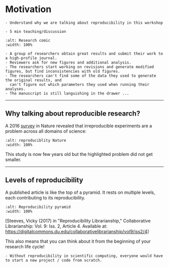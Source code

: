 # Motivation

```{objectives}
- Understand why we are talking about reproducibility in this workshop
```

```{instructor-note}
- 5 min teaching/discussion
```

```{figure} img/research_comic_phd.gif
:alt: Research comic
:width: 100%
```

```{admonition} A scary anecdote
- A group of researchers obtain great results and submit their work to a high-profile journal.
- Reviewers ask for new figures and additional analysis.
- The researchers start working on revisions and generate modified figures, but find inconsistencies with old figures.
- The researchers can't find some of the data they used to generate the original results, and
  can't figure out which parameters they used when running their analyses.
- The manuscript is still languishing in the drawer ...
```

---

## Why talking about reproducible research?

A 2016
[survey](http://www.nature.com/news/1-500-scientists-lift-the-lid-on-reproducibility-1.19970)
in Nature revealed that irreproducible experiments are a problem across all
domains of science:

```{figure} img/reproducibility_nature.jpg
:alt: reproduciblity Nature
:width: 100%
```

This study is now few years old but the highlighted problem did not get
smaller.

---

## Levels of reproducibility

A published article is like the top of a pyramid. It rests on multiple
levels, each contributing to its reproducibility.

```{figure} img/repro-pyramid.png
:alt: Reproducibility pyramid
:width: 100%
```

[Steeves, Vicky (2017) in "Reproducibility Librarianship," Collaborative Librarianship: Vol. 9: Iss. 2, Article 4.
Available at: https://digitalcommons.du.edu/collaborativelibrarianship/vol9/iss2/4]

This also means that you can think about it from the beginning of your research life cycle!



```{keypoints}
- Without reproducibility in scientific computing, everyone would have to start a new project / code from scratch.
```